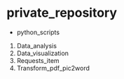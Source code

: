 # private_repository
- python_scripts

1. Data_analysis
2. Data_visualization
3. Requests_item
4. Transform_pdf_pic2word
